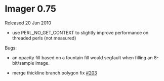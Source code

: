 # Imager 0.75

Released 20 Jun 2010

- use PERL_NO_GET_CONTEXT to slightly improve performance on threaded perls (not measured)

Bugs:

- an opacity fill based on a fountain fill would segfault when filling an 8-bit/sample image.

- merge thickline branch polygon fix [#203](https://github.com/tonycoz/imager/issues/203)